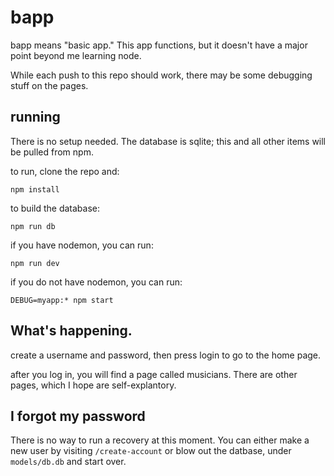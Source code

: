 # bapp

bapp means "basic app." This app functions, but it doesn't have a major point beyond me learning node.

While each push to this repo should work, there may be some debugging stuff on the pages.

## running

There is no setup needed. The database is sqlite; this and all other items will be pulled from npm.

to run, clone the repo and:

`npm install`

to build the database:

`npm run db`

if you have nodemon, you can run:

`npm run dev`

if you do not have nodemon, you can run:

`DEBUG=myapp:* npm start`

## What's happening.

create a username and password, then press login to go to the home page.

after you log in, you will find a page called musicians. There are other pages, which I hope are self-explantory.

## I forgot my password

There is no way to run a recovery at this moment. You can either make a new user by visiting `/create-account`  or blow out the datbase, under `models/db.db` and start over.
